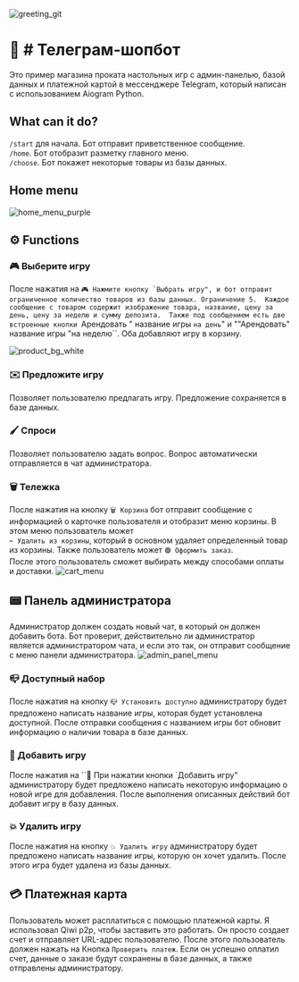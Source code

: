 ![greeting_git](https://user-images.githubusercontent.com/99086730/163854878-69b5e2d4-8a32-438c-9f9f-b635e88efda2.png)


# 🔷 # Телеграм-шопбот
Это пример магазина проката настольных игр с админ-панелью, базой данных и платежной картой в мессенджере Telegram, который написан с использованием Aiogram Python.

## What can it do?
```/start``` для начала. Бот отправит приветственное сообщение. <br>
```/home```. Бот отобразит разметку главного меню.<br>
```/choose```. Бот покажет некоторые товары из базы данных.<br>

## Home menu
![home_menu_purple](https://user-images.githubusercontent.com/99086730/163854200-4ede9147-ae99-47a2-9257-d20e5b6fa263.png)

## ⚙️ Functions

### 🎮 Выберите игру
После нажатия на ``🎮 Нажмите кнопку `Выбрать игру", и бот отправит ограниченное количество товаров из базы данных. Ограничение 5. 
Каждое сообщение с товаром содержит изображение товара, название, цену за день, цену за неделю и сумму депозита. 
Также под сообщением есть две встроенные кнопки ``Арендовать " название игры `на день`" и ""Арендовать" название игры "на неделю``. Оба добавляют игру в корзину.

![product_bg_white](https://user-images.githubusercontent.com/99086730/163853567-16d50359-bd1c-42e6-8fc4-73732a5e996e.png)

### ✉️ Предложите игру
Позволяет пользователю предлагать игру. Предложение сохраняется в базе данных.

### 🖌 Спроси
Позволяет пользователю задать вопрос. Вопрос автоматически отправляется в чат администратора.

### 🗑 Тележка
После нажатия на кнопку `🗑 Корзина` бот отправит сообщение с информацией о карточке пользователя и отобразит меню корзины. В этом меню пользователь может  
``✂️ Удалить из корзины``, который в основном удаляет определенный товар из корзины. Также пользователь может ``🟢 Оформить заказ``.  
После этого пользователь сможет выбирать между способами оплаты и доставки.
![cart_menu](https://user-images.githubusercontent.com/99086730/163855921-4837f0aa-9182-42a9-a33c-7788543dc231.png)

## 📟 Панель администратора
Администратор должен создать новый чат, в который он должен добавить бота. Бот проверит, действительно ли администратор является администратором чата, и
если это так, он отправит сообщение с меню панели администратора.
![admin_panel_menu](https://user-images.githubusercontent.com/99086730/163856717-37cc017e-32af-4477-b1a6-ae62eb69baa7.png)

### 📪 Доступный набор
После нажатия на кнопку `📪 Установить доступно` администратору будет предложено написать название игры, которая будет установлена доступной. После отправки сообщения с названием
игры бот обновит информацию о наличии товара в базе данных.

### 🎲 Добавить игру
После нажатия на ``🎲 При нажатии кнопки `Добавить игру" администратору будет предложено написать некоторую информацию о новой игре для добавления. После выполнения описанных действий бот добавит игру
в базу данных.

### 💥 Удалить игру
После нажатия на кнопку `💥 Удалить игру` администратору будет предложено написать название игры, которую он хочет удалить. После этого игра будет удалена из
базы данных.

## 💳 Платежная карта
Пользователь может расплатиться с помощью платежной карты. Я использовал Qiwi p2p, чтобы заставить это работать. Он просто создает счет и отправляет URL-адрес пользователю. После этого пользователь должен нажать на 
Кнопка `Проверить платеж`. Если он успешно оплатил счет, данные о заказе будут сохранены в базе данных, а также отправлены администратору.
